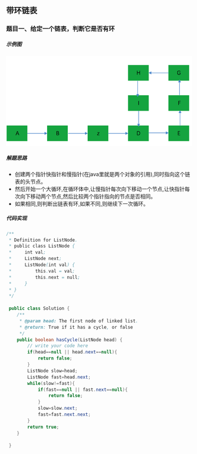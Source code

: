 ## 带环链表

### 题目一、给定一个链表，判断它是否有环

##### 示例图
![带环链表](https://github.com/chlsmile/note/blob/master/notefile/%E6%95%B0%E6%8D%AE%E7%BB%93%E6%9E%84/%E5%B8%A6%E7%8E%AF%E5%8D%95%E9%93%BE%E8%A1%A8.png)

##### 解题思路

- 创建两个指针快指针和慢指针(在java里就是两个对象的引用),同时指向这个链表的头节点。
- 然后开始一个大循环,在循环体中,让慢指针每次向下移动一个节点,让快指针每次向下移动两个节点,然后比较两个指针指向的节点是否相同。
- 如果相同,则判断出链表有环,如果不同,则继续下一次循环。

##### 代码实现
```java
/**
 * Definition for ListNode.
 * public class ListNode {
 *     int val;
 *     ListNode next;
 *     ListNode(int val) {
 *         this.val = val;
 *         this.next = null;
 *     }
 * }
 */

 public class Solution {
    /**
     * @param head: The first node of linked list.
     * @return: True if it has a cycle, or false
     */
    public boolean hasCycle(ListNode head) {
        // write your code here
        if(head==null || head.next==null){
            return false;
        }
        ListNode slow=head;
        ListNode fast=head.next;
        while(slow!=fast){
            if(fast==null || fast.next==null){
                return false;
            }
            slow=slow.next;
            fast=fast.next.next;
        }
        return true;
    }
    
 }  
```
